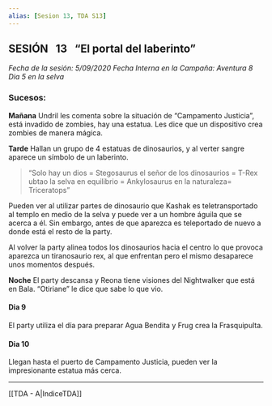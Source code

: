 ```yaml
---
alias: [Sesion 13, TDA S13]
---
```


## SESIÓN   13   “El portal del laberinto” 

*Fecha de la sesión: 5/09/2020*
*Fecha Interna en la Campaña: Aventura 8 Dia 5 en la selva*

### Sucesos:

**Mañana**
Undril les comenta sobre la situación de “Campamento Justicia”, está invadido de zombies, hay una estatua. Les dice que un dispositivo crea zombies de manera mágica.

**Tarde**
Hallan un grupo de 4 estatuas de dinosaurios, y al verter sangre aparece un símbolo de un laberinto. 

>“Solo hay un dios = Stegosaurus
el señor de los dinosaurios = T-Rex
ubtao la selva en equilibrio = Ankylosaurus
en la naturaleza= Triceratops”
  
Pueden ver al utilizar partes de dinosaurio que Kashak es teletransportado al templo en medio de la selva y puede ver a un hombre águila que se acerca a él. Sin embargo, antes de que aparezca es teleportado de nuevo a donde está el resto de la party.

Al volver la party alinea todos los dinosaurios hacia el centro lo que provoca aparezca un tiranosaurio rex, al que enfrentan pero el mismo desaparece unos momentos después.
  
**Noche**
El party descansa y Reona tiene visiones del Nightwalker que está en Bala. “Otiriane” le dice que sabe lo que vio.

#### Dia 9
El party utiliza el día para preparar Agua Bendita y Frug crea la Frasquipulta.

#### Dia 10 
Llegan hasta el puerto de Campamento Justicia, pueden ver la impresionante estatua más cerca.

---
[[TDA - A|IndiceTDA]]